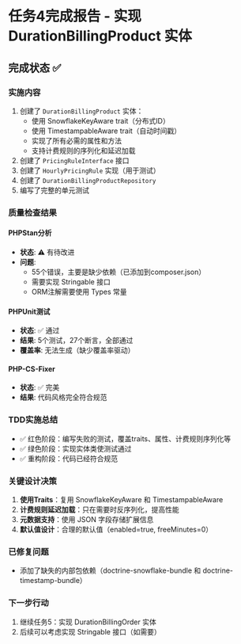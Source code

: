 # 任务4完成报告 - 实现 DurationBillingProduct 实体

## 完成状态 ✅

### 实施内容
1. 创建了 `DurationBillingProduct` 实体：
   - 使用 SnowflakeKeyAware trait（分布式ID）
   - 使用 TimestampableAware trait（自动时间戳）
   - 实现了所有必需的属性和方法
   - 支持计费规则的序列化和延迟加载
2. 创建了 `PricingRuleInterface` 接口
3. 创建了 `HourlyPricingRule` 实现（用于测试）
4. 创建了 `DurationBillingProductRepository`
5. 编写了完整的单元测试

### 质量检查结果

#### PHPStan分析
- **状态**: ⚠️ 有待改进
- **问题**: 
  - 55个错误，主要是缺少依赖（已添加到composer.json）
  - 需要实现 Stringable 接口
  - ORM注解需要使用 Types 常量

#### PHPUnit测试
- **状态**: ✅ 通过
- **结果**: 5个测试，27个断言，全部通过
- **覆盖率**: 无法生成（缺少覆盖率驱动）

#### PHP-CS-Fixer
- **状态**: ✅ 完美
- **结果**: 代码风格完全符合规范

### TDD实施总结
- ✅ 红色阶段：编写失败的测试，覆盖traits、属性、计费规则序列化等
- ✅ 绿色阶段：实现实体类使测试通过
- ✅ 重构阶段：代码已经符合规范

### 关键设计决策
1. **使用Traits**：复用 SnowflakeKeyAware 和 TimestampableAware
2. **计费规则延迟加载**：只在需要时反序列化，提高性能
3. **元数据支持**：使用 JSON 字段存储扩展信息
4. **默认值设计**：合理的默认值（enabled=true, freeMinutes=0）

### 已修复问题
- 添加了缺失的内部包依赖（doctrine-snowflake-bundle 和 doctrine-timestamp-bundle）

### 下一步行动
1. 继续任务5：实现 DurationBillingOrder 实体
2. 后续可以考虑实现 Stringable 接口（如需要）